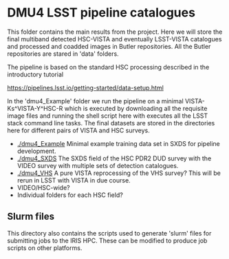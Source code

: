 # DMU4 LSST pipeline catalogues

This folder contains the main results from the project. Here we will store the final multiband detected HSC-VISTA and eventually LSST-VISTA catalogues and processed and coadded images in Butler repositories. All the Butler repositories are stared in 'data' folders.

The pipeline is based on the standard HSC processing described in the introductory tutorial

https://pipelines.lsst.io/getting-started/data-setup.html

In the 'dmu4_Example' folder we run the pipeline on a minimal VISTA-Ks^VISTA-Y^HSC-R which is executed by downloading all the requisite image files and running the shell script here with executes all the LSST stack command line tasks. The final datasets are stored in the directories here for different pairs of VISTA and HSC surveys.

- [./dmu4_Example](./dmu4_Example) Minimal example training data set in SXDS for pipeline development.
- [./dmu4_SXDS](./dmu4_SXDS) The SXDS field of the HSC PDR2 DUD survey with the VIDEO survey with multiple sets of detection catalogues.
- [./dmu4_VHS](./dmu4_VHS) A pure VISTA reprocessing of the VHS survey? This will be rerun in LSST with VISTA in due course.
- VIDEO/HSC-wide?
- Individual folders for each HSC field?

## Slurm files
This directory also contains the scripts used to generate 'slurm' files for submitting jobs to the IRIS HPC. These can be modified to produce job scripts on other platforms.
